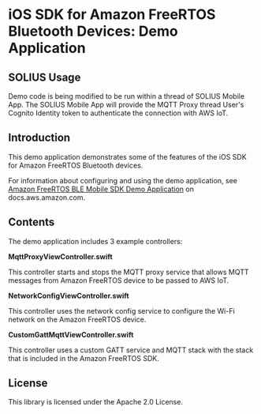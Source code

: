 # iOS SDK for Amazon FreeRTOS Bluetooth Devices: Demo Application

## SOLIUS Usage
Demo code is being modified to be run within a thread of SOLIUS Mobile App.
The SOLIUS Mobile App will provide the MQTT Proxy thread User's Cognito Identity token to authenticate the connection with AWS IoT.

## Introduction

This demo application demonstrates some of the features of the iOS SDK for Amazon FreeRTOS Bluetooth devices.

For information about configuring and using the demo application, see [Amazon FreeRTOS BLE Mobile SDK Demo Application](https://docs.aws.amazon.com/freertos/latest/userguide/ble-demo.html#ble-sdk-app) on docs.aws.amazon.com.

## Contents

The demo application includes 3 example controllers:

**MqttProxyViewController.swift**

This controller starts and stops the MQTT proxy service that allows MQTT messages from Amazon FreeRTOS device to be passed to AWS IoT.

**NetworkConfigViewController.swift**

This controller uses the network config service to configure the Wi-Fi network on the Amazon FreeRTOS device.

**CustomGattMqttViewController.swift**

This controller uses a custom GATT service and MQTT stack with the stack that is included in the Amazon FreeRTOS SDK.

## License

This library is licensed under the Apache 2.0 License. 
